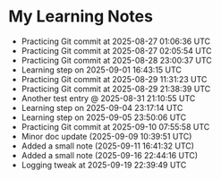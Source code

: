 # My Learning Notes

- Practicing Git commit at 2025-08-27 01:06:36 UTC
- Practicing Git commit at 2025-08-27 02:05:54 UTC
- Practicing Git commit at 2025-08-28 23:00:37 UTC
- Learning step on 2025-09-01 16:43:15 UTC
- Practicing Git commit at 2025-08-29 11:31:23 UTC
- Practicing Git commit at 2025-08-29 21:38:39 UTC
- Another test entry @ 2025-08-31 21:10:55 UTC
- Learning step on 2025-09-04 23:17:14 UTC
- Learning step on 2025-09-05 23:50:06 UTC
- Practicing Git commit at 2025-09-10 07:55:58 UTC
- Minor doc update (2025-09-09 10:39:51 UTC)
- Added a small note (2025-09-11 16:41:32 UTC)
- Added a small note (2025-09-16 22:44:16 UTC)
- Logging tweak at 2025-09-19 22:39:49 UTC
